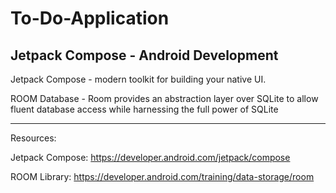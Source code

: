 # To-Do-Application
Jetpack Compose - Android Development
------------------------------------

Jetpack Compose - modern toolkit for building your native UI.

ROOM Database - Room provides an abstraction layer over SQLite to allow fluent database access while harnessing the full power of SQLite

------------------------------------
Resources:

Jetpack Compose: https://developer.android.com/jetpack/compose

ROOM Library: https://developer.android.com/training/data-storage/room